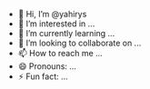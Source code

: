 - 👋 Hi, I’m @yahirys
- 👀 I’m interested in ...
- 🌱 I’m currently learning ...
- 💞️ I’m looking to collaborate on ...
- 📫 How to reach me ...
- 😄 Pronouns: ...
- ⚡ Fun fact: ...

<!---
yahirys/yahirys is a ✨ special ✨ repository because its `README.md` (this file) appears on your GitHub profile.
You can click the Preview link to take a look at your changes.
--->
